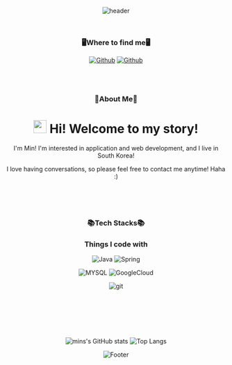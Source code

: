 <div align="center">


![header](https://capsule-render.vercel.app/api?type=waving&color=timeGradient&height=270&section=header&text=mins%20💖&fontSize=50&fontAlign=50&desc=Backend%20Developer&descSize=30&descAlign=50&descAlignY=30&animation=fadeIn)

</br>

### 🖥Where to find me🖥

<a href="https://github.com/mins-git" target="_blank"><img alt="Github" src="https://img.shields.io/badge/GitHub-%2312100E.svg?&style=for-the-badge&logo=Github&logoColor=white" /></a>
<a href="https://mins-git.github.io/" target="_blank"><img alt="Github" src="https://img.shields.io/badge/website-000000?style=for-the-badge&logo=About.me&logoColor=white" /></a>
<!-- <a href="https://discord.gg/JzPKxJcdpe" target="_blank"><img alt="Github" src="https://img.shields.io/badge/Discord-7289DA?style=for-the-badge&logo=discord&logoColor=white" /></a> -->


<div align="center">
</br></br>

### 🎈About Me🎈
<h1><img src="https://emojis.slackmojis.com/emojis/images/1531849430/4246/blob-sunglasses.gif?1531849430" width="30"/> Hi! Welcome to my story!</h1>

<p>I'm Min! I'm interested in application and web development, and I live in South Korea!</p>
<p>I love having conversations, so please feel free to contact me anytime! Haha :)</p>



</br></br></br>


### 📚Tech Stacks📚
<h3>Things I code with</h3>
<!-- <p>
    <img alt="HTML5" src="https://img.shields.io/badge/HTML5-E34F26?style=flat-square&logo=html5&logoColor=white" />
    <img alt="CSS3" src="https://img.shields.io/badge/CSS3-1572B6?style=flat-square&logo=css3&logoColor=white" />
    <img alt="JavaScript" src="https://img.shields.io/badge/JavaScript-F7DF1E?style=flat-square&logo=javascript&logoColor=black" />
    <img alt="TypeScript" src="https://img.shields.io/badge/TypeScript-007ACC?style=flat-square&logo=typescript&logoColor=white" />
    <img alt="React" src="https://img.shields.io/badge/React-20232A?style=flat-square&logo=react&logoColor=61DAFB" />
    <img alt="vue" src="https://img.shields.io/badge/Vue.js-35495E?style=flat-square&logo=vue.js&logoColor=4FC08D" />
    <img alt="Jquery" src="https://img.shields.io/badge/jQuery-0769AD?style=flat-square&logo=jquery&logoColor=white" />
    <img alt="BootStrap" src="https://img.shields.io/badge/Bootstrap-563D7C?style=flat-square&logo=bootstrap&logoColor=white" />
</p> -->
<p>  
<!--     <img alt="Python" src="https://img.shields.io/badge/Python-3776AB?style=flat-square&logo=python&logoColor=white" /> -->
    <img alt="Java" src="https://img.shields.io/badge/Java-ED8B00?style=flat-square&logo=java&logoColor=white" />
    <img alt="Spring" src="https://img.shields.io/badge/Spring-6DB33F?style=flat-square&logo=spring&logoColor=white" />
<!--     <img alt="Node" src="https://img.shields.io/badge/Node.js-43853D?style=flat-square&logo=node.js&logoColor=white" /> -->
</p>
<p>     
    <img alt="MYSQL" src="https://img.shields.io/badge/MySQL-00000F?style=flat-square&logo=mysql&logoColor=white" />
<!--     <img alt="ORACLE" src="https://img.shields.io/badge/Oracle-F80000?style=flat-square&logo=Oracle&logoColor=white" />
    <img alt="MongoDB" src="https://img.shields.io/badge/MongoDB-4EA94B?style=flat-square&logo=mongodb&logoColor=white" />
    <img alt="Heroku" src="https://img.shields.io/badge/Heroku-430098?style=flat-square&logo=heroku&logoColor=white" /> -->
    <img alt="GoogleCloud" src="https://img.shields.io/badge/Google_Cloud-4285F4?style=flat-square&logo=google-cloud&logoColor=white" />
</p>
<p><img alt="git" src="https://img.shields.io/badge/-Git-F05032?style=flat-square&logo=git&logoColor=white" /></p>

<div align="center">


</br></br>

<br>
<br>

<div align="center">
    
![mins's GitHub stats](https://github-readme-stats.vercel.app/api?username=mins-git&show_icons=true&theme=buefy)
![Top Langs](https://github-readme-stats.vercel.app/api/top-langs/?username=mins-git&layout=compact&theme=buefy)


![Footer](https://capsule-render.vercel.app/api?type=waving&color=timeGradient&height=120&section=footer)

</div>




